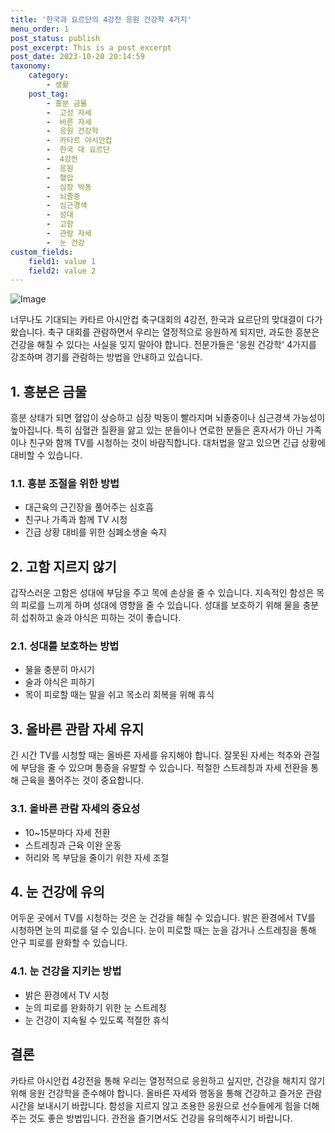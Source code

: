 ```yaml
---
title: '한국과 요르단의 4강전 응원 건강학 4가지'
menu_order: 1
post_status: publish
post_excerpt: This is a post excerpt
post_date: 2023-10-20 20:14:59
taxonomy:
    category:
        - 생활
    post_tag:
        - 흥분 금물
        -  고성 자세
        -  바른 자세
        -  응원 건강학
        -  카타르 아시안컵
        -  한국 대 요르단
        -  4강전
        -  응원
        -  혈압
        -  심장 박동
        -  뇌졸중
        -  심근경색
        -  성대
        -  고함
        -  관람 자세
        -  눈 건강
custom_fields:
    field1: value 1
    field2: value 2
---
```


![Image](https://imgnews.pstatic.net/image/296/2024/02/06/0000074305_001_20240206190101288.jpg?type=w647)


너무나도 기대되는 카타르 아시안컵 축구대회의 4강전, 한국과 요르단의 맞대결이 다가왔습니다. 축구 대회를 관람하면서 우리는 열정적으로 응원하게 되지만, 과도한 흥분은 건강을 해칠 수 있다는 사실을 잊지 말아야 합니다. 전문가들은 '응원 건강학' 4가지를 강조하며 경기를 관람하는 방법을 안내하고 있습니다.

## 1. 흥분은 금물
흥분 상태가 되면 혈압이 상승하고 심장 박동이 빨라지며 뇌졸중이나 심근경색 가능성이 높아집니다. 특히 심혈관 질환을 앓고 있는 분들이나 연로한 분들은 혼자서가 아닌 가족이나 친구와 함께 TV를 시청하는 것이 바람직합니다. 대처법을 알고 있으면 긴급 상황에 대비할 수 있습니다.

### 1.1. 흥분 조절을 위한 방법
- 대근육의 근긴장을 풀어주는 심호흡
- 친구나 가족과 함께 TV 시청
- 긴급 상황 대비를 위한 심폐소생술 숙지

## 2. 고함 지르지 않기
갑작스러운 고함은 성대에 부담을 주고 목에 손상을 줄 수 있습니다. 지속적인 함성은 목의 피로를 느끼게 하며 성대에 영향을 줄 수 있습니다. 성대를 보호하기 위해 물을 충분히 섭취하고 술과 야식은 피하는 것이 좋습니다.

### 2.1. 성대를 보호하는 방법
- 물을 충분히 마시기
- 술과 야식은 피하기
- 목이 피로할 때는 말을 쉬고 목소리 회복을 위해 휴식

## 3. 올바른 관람 자세 유지
긴 시간 TV를 시청할 때는 올바른 자세를 유지해야 합니다. 잘못된 자세는 척추와 관절에 부담을 줄 수 있으며 통증을 유발할 수 있습니다. 적절한 스트레칭과 자세 전환을 통해 근육을 풀어주는 것이 중요합니다.

### 3.1. 올바른 관람 자세의 중요성
- 10~15분마다 자세 전환
- 스트레칭과 근육 이완 운동
- 허리와 목 부담을 줄이기 위한 자세 조절

## 4. 눈 건강에 유의
어두운 곳에서 TV를 시청하는 것은 눈 건강을 해칠 수 있습니다. 밝은 환경에서 TV를 시청하면 눈의 피로를 덜 수 있습니다. 눈이 피로할 때는 눈을 감거나 스트레칭을 통해 안구 피로를 완화할 수 있습니다.

### 4.1. 눈 건강을 지키는 방법
- 밝은 환경에서 TV 시청
- 눈의 피로를 완화하기 위한 눈 스트레칭
- 눈 건강이 지속될 수 있도록 적절한 휴식

## 결론
카타르 아시안컵 4강전을 통해 우리는 열정적으로 응원하고 싶지만, 건강을 해치지 않기 위해 응원 건강학을 준수해야 합니다. 올바른 자세와 행동을 통해 건강하고 즐거운 관람 시간을 보내시기 바랍니다. 함성을 지르지 않고 조용한 응원으로 선수들에게 힘을 더해주는 것도 좋은 방법입니다. 관전을 즐기면서도 건강을 유의해주시기 바랍니다.
